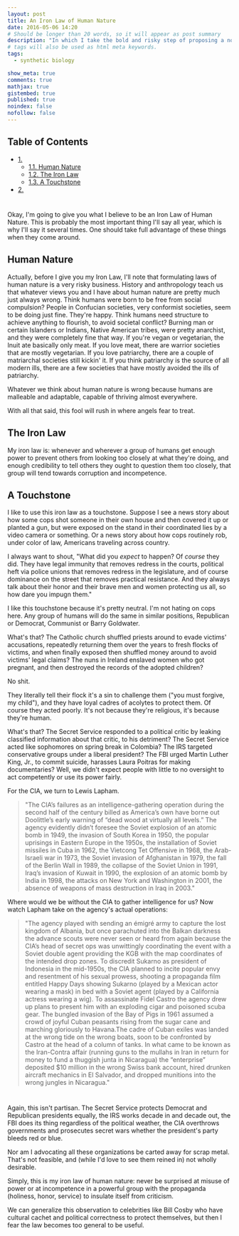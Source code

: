 ```yaml
---
layout: post
title: An Iron Law of Human Nature
date: 2016-05-06 14:20
# Should be longer than 20 words, so it will appear as post summary
description: "In which I take the bold and risky step of proposing a non-partisan law about humans"
# tags will also be used as html meta keywords.
tags:
  - synthetic biology

show_meta: true
comments: true
mathjax: true
gistembed: true
published: true
noindex: false
nofollow: false
---
```


<div id="table-of-contents">
<h2>Table of Contents</h2>
<div id="text-table-of-contents">
<ul>
<li><a href="#orgheadline4">1. </a>
<ul>
<li><a href="#orgheadline1">1.1. Human Nature</a></li>
<li><a href="#orgheadline2">1.2. The Iron Law</a></li>
<li><a href="#orgheadline3">1.3. A Touchstone</a></li>
</ul>
</li>
<li><a href="#orgheadline5">2. </a></li>
</ul>
</div>
</div>

# <a id="orgheadline4"></a>

Okay, I'm going to give you what I believe to be an Iron Law of Human Nature.
This is probably the most important thing I'll say all year, which is why I'll say
it several times. One should take full advantage of these things when they come around.

## Human Nature<a id="orgheadline1"></a>

Actually, before I give you my Iron Law, I'll note that formulating laws of human
nature is a very risky business. History and anthropology teach us that whatever views you and I have about human nature
are pretty much just always wrong. Think humans were born to be free from social compulsion?
People in Confucian societies, very conformist societies, seem to be doing just fine.
They're happy. Think humans need structure to achieve anything to flourish, to avoid
societal conflict? Burning man or certain Islanders or Indians, Native American tribes,
were pretty anarchist, and they were completely fine that way.
If you're vegan or vegetarian, the Inuit ate basically only meat. If you love meat,
there are warrior societies that are mostly vegetarian.
If you love patriarchy, there are a couple of matriarchal societies still kickin'
it. If you think patriarchy is the source of all modern ills, there are a few societies
that have mostly avoided the ills of patriarchy.

Whatever we think about human nature is wrong because humans are malleable and adaptable,
capable of thriving almost everywhere.

With all that said, this fool will rush in where angels fear to treat.

## The Iron Law<a id="orgheadline2"></a>

My iron law is: whenever and wherever a group of humans get enough power to prevent
others from looking too closely at what they're doing, and enough credibility to tell
others they ought to question them too closely, that group will tend towards corruption and
incompetence.

## A Touchstone<a id="orgheadline3"></a>

I like to use this iron law as a touchstone. Suppose I see a news story about how some
cops shot someone in their own house and then covered it up or planted a gun, but
were exposed on the stand in their coordinated lies by a video camera or something.
Or a news story about how cops routinely rob, under color of law, Americans traveling
across country.

I always want to shout, "What did you *expect* to happen? Of *course* they did. They have legal immunity
that removes redress in the courts, political heft via police unions that removes redress
in the legislature, and of course dominance on the street that removes practical resistance.
And they always talk about their honor and their brave men and women protecting us all,
so how dare you impugn them."

I like this touchstone because it's pretty neutral. I'm not hating on cops here.
Any group of humans will do the same in similar positions, Republican or Democrat,
Communist or Barry Goldwater.

What's that? The Catholic church shuffled priests around to evade victims' accusations,
repeatedly returning them over the years to fresh flocks of victims, and when finally
exposed then shuffled money around to avoid victims' legal claims?
The nuns in Ireland enslaved women who got pregnant, and then destroyed
the records of the adopted children?
  
No shit.
  
They literally tell their flock it's a sin to challenge them ("you must forgive, my child"), 
and they have loyal cadres of acolytes to protect them. Of course they acted poorly. 
It's not because they're religious, it's because they're human.
  
  
What's that? The Secret Service responded to a political critic by leaking classified
information about that critic, to his detriment? The Secret Service acted like sophomores
on spring break in Colombia? The IRS targeted conservative groups under a liberal president?
The FBI urged Martin Luther King, Jr., to commit suicide, harasses Laura Poitras for
making documentaries? Well, we didn't expect people with little to no oversight
to act competently or use its power fairly.

For the CIA, we turn to Lewis Lapham.

> "The CIA’s failures as an intelligence-gathering operation during the second half of the century billed as America’s own have borne out Doolittle’s early warning of “dead wood at virtually all levels.” The agency evidently didn’t foresee the Soviet explosion of an atomic bomb in 1949, the invasion of South Korea in 1950, the popular uprisings in Eastern Europe in the 1950s, the installation of Soviet missiles in Cuba in 1962, the Vietcong Tet Offensive in 1968, the Arab-Israeli war in 1973, the Soviet invasion of Afghanistan in 1979, the fall of the Berlin Wall in 1989, the collapse of the Soviet Union in 1991, Iraq’s invasion of Kuwait in 1990, the explosion of an atomic bomb by India in 1998, the attacks on New York and Washington in 2001, the absence of weapons of mass destruction in Iraq in 2003."

Where would we be without the CIA to gather intelligence for us? Now watch Lapham take on the agency's actual operations:

> "The agency played with sending an émigré army to capture the lost kingdom of Albania, but once parachuted into the Balkan darkness the advance scouts were never seen or heard from again because the CIA’s head of secret ops was unwittingly coordinating the event with a Soviet double agent providing the KGB with the map coordinates of the intended drop zones. To discredit Sukarno as president of Indonesia in the mid-1950s, the CIA planned to incite popular envy and resentment of his sexual prowess, shooting a propaganda film entitled Happy Days showing Sukarno (played by a Mexican actor wearing a mask) in bed with a Soviet agent (played by a California actress wearing a wig). To assassinate Fidel Castro the agency drew up plans to present him with an exploding cigar and poisoned scuba gear. The bungled invasion of the Bay of Pigs in 1961 assumed a crowd of joyful Cuban peasants rising from the sugar cane and marching gloriously to Havana.The cadre of Cuban exiles was landed at the wrong tide on the wrong boats, soon to be confronted by Castro at the head of a column of tanks. In what came to be known as the Iran-Contra affair (running guns to the mullahs in Iran in return for money to fund a thuggish junta in Nicaragua) the “enterprise” deposited $10 million in the wrong Swiss bank account, hired drunken aircraft mechanics in El Salvador, and dropped munitions into the wrong jungles in Nicaragua."

# <a id="orgheadline5"></a>

Again, this isn't partisan. The Secret Service protects Democrat and Republican presidents equally,
the IRS works decade in and decade out, the FBI does its thing regardless of the political weather,
the CIA overthrows governments and prosecutes secret wars whether the president's party bleeds red or blue.

Nor am I advocating all these organizations be carted away for scrap metal. That's not feasible,
and (while I'd love to see them reined in) not wholly desirable. 

Simply, this is my iron law of human nature: never be surprised at misuse of power or at incompetence
in a powerful group with the propaganda (holiness, honor, service) to insulate itself from criticism.

We can generalize this observation to celebrities like Bill Cosby who have cultural cachet
and political correctness to protect themselves, but then I fear the law becomes too general
to be useful.
